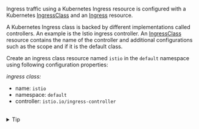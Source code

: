 Ingress traffic using a Kubernetes Ingress resource is configured with
a Kubernetes [IngressClass](https://kubernetes.io/docs/concepts/services-networking/ingress/#ingress-class)
and an [Ingress](https://kubernetes.io/docs/concepts/services-networking/ingress/) resource.

A Kubernetes Ingress class is backed by different implementations called controllers. An example is the Istio ingress controller.
An [IngressClass](https://kubernetes.io/docs/concepts/services-networking/ingress/#ingress-class)
resource contains the name of the controller and additional configurations such as the
scope and if it is the default class.

Create an ingress class resource named `istio` in the `default` namespace using following configuration properties:

*ingress class:*
* name: `istio`
* namespace: `default`
* controller: `istio.io/ingress-controller`

<br>
<details><summary>Tip</summary>

```plain
apiVersion: networking.k8s.io/v1
kind: IngressClass
metadata:
  name: // TODO
spec:
  controller: // TODO
```{{copy}}
</details>

<br>
<details><summary>Solution</summary>

```plain
apiVersion: networking.k8s.io/v1
kind: IngressClass
metadata:
  name: istio
spec:
  controller: istio.io/ingress-controller
```{{copy}}
</details>
